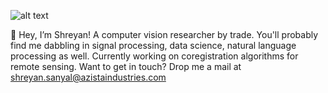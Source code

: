 ![alt text](https://github.com/pneycho/pneycho/blob/[branch]/image.jpg?raw=true)

👋 Hey, I’m Shreyan! A computer vision researcher by trade. You'll probably find me dabbling in signal processing, data science, natural language processing as well. Currently working on coregistration algorithms for remote sensing. Want to get in touch? Drop me a mail at <shreyan.sanyal@azistaindustries.com>
